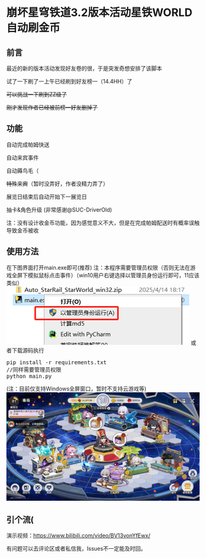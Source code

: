 # 崩坏星穹铁道3.2版本活动星铁WORLD自动刷金币
## 前言
最近的新的版本活动发现好友卷的很，于是突发奇想安排了该脚本

试了一下刷了一上午已经刷到好友榜一（14.4HH）了

~~可以挑战一下刷到ZZ级了~~

~~刚才发现作者已经被前榜一好友删掉了~~
## 功能

自动完成帕姆快送

自动来宾事件

自动薅鸟毛（

~~特殊来宾~~（暂时没弄好，作者没精力弄了）

展览日结束后自动开始下一展览日

抽卡&角色升级 (非常感谢@SUC-DriverOld)

注：没有设计收金币功能，因为感觉意义不大，但是在完成帕姆配送时有概率误触导致金币被收

## 使用方法


在下图界面打开main.exe即可(推荐)
注：本程序需要管理员权限（否则无法在游戏全屏下模拟鼠标点击事件）（win10用户右键选择以管理员身份运行即可，11应该类似）
![img_1.png](mdimg/img_1.png)
或者下载源码执行
<pre>
pip install -r requirements.txt
//同样需要管理员权限
python main.py
</pre>
(注：目前仅支持Windows全屏窗口，暂时不支持云游戏等)
![img.png](mdimg/img.png)


## 引个流(

演示视频：<a href = "https://www.bilibili.com/video/BV13vonYfEwx/">https://www.bilibili.com/video/BV13vonYfEwx/

有问题可以去评论区或者私信我，Issues不一定能及时回。



